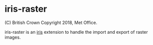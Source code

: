 # iris-raster

\(C) British Crown Copyright 2018, Met Office.

iris-raster is an [iris](https://github.com/SciTools/iris) extension to handle the import and export of raster images.
